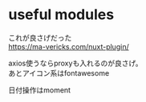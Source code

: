 # useful modules
これが良さげだった  
https://ma-vericks.com/nuxt-plugin/


axios使うならproxyも入れるのが良さげ。  
あとアイコン系はfontawesome

日付操作はmoment
